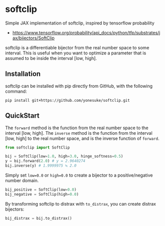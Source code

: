 # softclip

Simple JAX implementation of softclip, inspired by tensorflow probability

- <https://www.tensorflow.org/probability/api_docs/python/tfp/substrates/jax/bijectors/SoftClip>

softclip is a differentiable bijector from the real number space to some interval.
This is useful when you want to optimize a parameter that is assumed to be inside the interval [low, high].

## Installation

softclip can be installed with pip directly from GitHub, with the following command:

```
pip install git+https://github.com/yonesuke/softclip.git
```

## QuickStart

The `forward` method is the function from the real number space to the interval [low, high].
The `inverse` method is the function from the interval [low, high] to the real number space, and is the inverse function of `forward`.

```python
from softclip import SoftClip

bij = SoftClip(low=1.0, high=3.0, hinge_softness=0.5)
y = bij.forward(2.0) # y = 2.9640274
bij.inverse(y) # 1.9999975 ≒ 2.0
```

Simply set `low=0.0` or `high=0.0` to create a bijector to a positive/negative number domain.

```python
bij_positive = SoftClip(low=0.0)
bij_negative = SoftClip(high=0.0)
```

By transforming softclip to distrax with `to_distrax`, you can create distrax bijectors:

```python
bij_distrax = bij.to_distrax()
```
